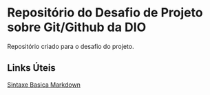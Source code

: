 # Repositório do Desafio de Projeto sobre Git/Github da DIO
Repositório criado para o desafio do projeto.

## Links Úteis
[Sintaxe Basica Markdown](https://www.markdownguide.org/basic-syntax/)

